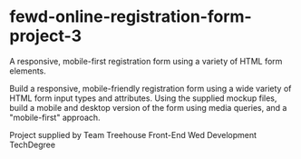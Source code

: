 # fewd-online-registration-form-project-3
A responsive, mobile-first registration form using a variety of HTML form elements.

Build a responsive, mobile-friendly registration form using a wide variety of HTML form input types and attributes. Using the supplied mockup files, build a mobile and desktop version of the form using media queries, and a "mobile-first" approach.

Project supplied by Team Treehouse Front-End Wed Development TechDegree
